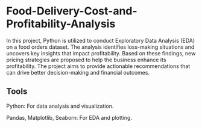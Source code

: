 # Food-Delivery-Cost-and-Profitability-Analysis

In this project, Python is utilized to conduct Exploratory Data Analysis (EDA) on a food orders dataset. The analysis identifies loss-making situations and uncovers key insights that impact profitability. Based on these findings, new pricing strategies are proposed to help the business enhance its profitability. The project aims to provide actionable recommendations that can drive better decision-making and financial outcomes.

## Tools
Python: For data analysis and visualization.

Pandas, Matplotlib, Seaborn: For EDA and plotting.

